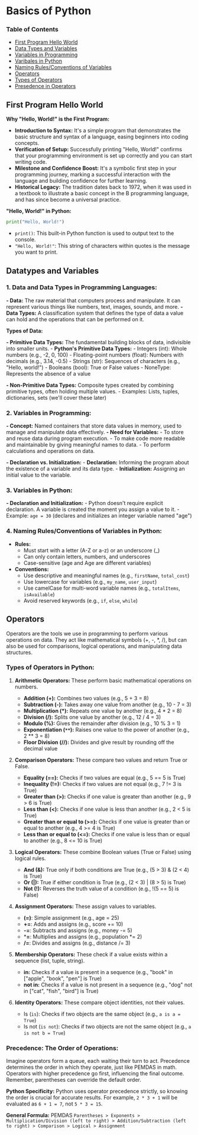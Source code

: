 # Basics of Python
### Table of Contents
- [First Program Hello World](#first-program-hello-world)
- [Data Types and Variables](#1-data-and-data-types-in-programming-languages)
- [Variables in Programming](#2-variables-in-programming)
- [Varibales in Python](#3-variables-in-python)
- [Naming Rules/Conventions of Variables](#4-naming-rulesconventions-of-variables-in-python)
- [Operators](#operators)
- [Types of Operators](#types-of-operators-in-python)
- [Presedence in Operators](#precedence-the-order-of-operations)

## First Program Hello World
**Why "Hello, World!" is the First Program:**

-   **Introduction to Syntax:** It's a simple program that demonstrates the basic structure and syntax of a language, easing beginners into coding concepts.
-   **Verification of Setup:** Successfully printing "Hello, World!" confirms that your programming environment is set up correctly and you can start writing code.
-   **Milestone and Confidence Boost:** It's a symbolic first step in your programming journey, marking a successful interaction with the language and building confidence for further learning.
-   **Historical Legacy:** The tradition dates back to 1972, when it was used in a textbook to illustrate a basic concept in the B programming language, and has since become a universal practice.

**"Hello, World!" in Python:**
```python
print("Hello, World!")
```
-   `print()`: This built-in Python function is used to output text to the console.
-   `"Hello, World!"`: This string of characters within quotes is the message you want to print.
## Datatypes and Variables

### **1. Data and Data Types in Programming Languages:**

**- Data:** The raw material that computers process and manipulate. It can represent various things like numbers, text, images, sounds, and more.  **- Data Types:** A classification system that defines the type of data a value can hold and the operations that can be performed on it.

**Types of Data:**

**- Primitive Data Types:** The fundamental building blocks of data, indivisible into smaller units. - **Python's Primitive Data Types:** - Integers (int): Whole numbers (e.g., -2, 0, 100) - Floating-point numbers (float): Numbers with decimals (e.g., 3.14, -0.5) - Strings (str): Sequences of characters (e.g., "Hello, world!") - Booleans (bool): True or False values - NoneType: Represents the absence of a value

**- Non-Primitive Data Types:** Composite types created by combining primitive types, often holding multiple values. - Examples: Lists, tuples, dictionaries, sets (we'll cover these later)

### **2. Variables in Programming:**

**- Concept:** Named containers that store data values in memory, used to manage and manipulate data effectively.  **- Need for Variables:** - To store and reuse data during program execution. - To make code more readable and maintainable by giving meaningful names to data. - To perform calculations and operations on data.

**- Declaration vs. Initialization:** - **Declaration:** Informing the program about the existence of a variable and its data type. - **Initialization:** Assigning an initial value to the variable.

### **3. Variables in Python:**

**- Declaration and Initialization:** - Python doesn't require explicit declaration. A variable is created the moment you assign a value to it. - Example:  `age = 30` (declares and initializes an integer variable named "age")

### **4. Naming Rules/Conventions of Variables in Python:**
- **Rules:**
	- Must start with a letter (A-Z or a-z) or an underscore (_)  
	- Can only contain letters, numbers, and underscores  
	- Case-sensitive (age and Age are different variables)
- **Conventions:**
	- Use descriptive and meaningful names (e.g.,  `firstName`,  `total_cost`) 
	- Use lowercase for variables (e.g.,  `my_name`,  `user_input`) 
	- Use camelCase for multi-word variable names (e.g.,  `totalItems`,  `isAvailable`) 
	- Avoid reserved keywords (e.g.,  `if`,  `else`,  `while`)


## Operators 
Operators are the tools we use in programming to perform various operations on data. They act like mathematical symbols (+, -, *, /), but can also be used for comparisons, logical operations, and manipulating data structures.

### Types of Operators in Python:

1. **Arithmetic Operators:** These perform basic mathematical operations on numbers.

	-   **Addition (+):**  Combines two values (e.g., 5 + 3 = 8)
	-   **Subtraction (-):**  Takes away one value from another (e.g., 10 - 7 = 3)
	-   **Multiplication (*):**  Repeats one value by another (e.g., 4 * 2 = 8)
	-   **Division (/):**  Splits one value by another (e.g., 12 / 4 = 3)
	-   **Modulo (%):**  Gives the remainder after division (e.g., 10 % 3 = 1)
	-   **Exponentiation (`**`):** Raises one value to the power of another (e.g., 2 ** 3 = 8)
	-   **Floor Division (//):** Divides and give result by rounding off the decimal value 

2. **Comparison Operators:** These compare two values and return True or False.
	-   **Equality (==):**  Checks if two values are equal (e.g., 5 == 5 is True)
	-   **Inequality (!=):**  Checks if two values are not equal (e.g., 7 != 3 is True)
	-   **Greater than (>):**  Checks if one value is greater than another (e.g., 9 > 6 is True)
	-   **Less than (<):**  Checks if one value is less than another (e.g., 2 < 5 is True)
	-   **Greater than or equal to (>=):**  Checks if one value is greater than or equal to another (e.g., 4 >= 4 is True)
	-   **Less than or equal to (<=):**  Checks if one value is less than or equal to another (e.g., 8 <= 10 is True)

3. **Logical Operators:** These combine Boolean values (True or False) using logical rules.
	-   **And (&):**  True only if both conditions are True (e.g., (5 > 3) & (2 < 4) is True)
	-   **Or (|):**  True if either condition is True (e.g., (2 < 3) | (8 > 5) is True)
	-   **Not (!):**  Reverses the truth value of a condition (e.g., !(5 == 5) is False)

4. **Assignment Operators:** These assign values to variables.

	-   **(=)**: Simple assignment (e.g., age = 25)
	-   **+=**: Adds and assigns (e.g., score += 10)
	-   **-=**: Subtracts and assigns (e.g., money -= 5)
	-   ***=**: Multiplies and assigns (e.g., population *= 2)
	-   **/=**: Divides and assigns (e.g., distance /= 3)

5. **Membership Operators:** These check if a value exists within a sequence (list, tuple, string).
	-   **in:**  Checks if a value is present in a sequence (e.g., "book" in ["apple", "book", "pen"] is True)
	-   **not in:**  Checks if a value is not present in a sequence (e.g., "dog" not in ["cat", "fish", "bird"] is True)

6. **Identity Operators:** These compare object identities, not their values.
	 - Is (`is`): Checks if two objects are the same object (e.g.,  `a is a = True`)
	 - Is not (`is not`): Checks if two objects are not the same object (e.g.,  `a is not b = True`)

### **Precedence: The Order of Operations:**

Imagine operators form a queue, each waiting their turn to act. Precedence determines the order in which they operate, just like PEMDAS in math. Operators with higher precedence go first, influencing the final outcome. Remember, parentheses can override the default order.

**Python Specificity:** Python uses operator precedence strictly, so knowing the order is crucial for accurate results. For example, `2 * 3 + 1` will be evaluated as `6 + 1 = 7`, not `5 * 3 = 15`.

**General Formula:**
PEMDAS
`Parentheses > Exponents > Multiplication/Division (left to right) > Addition/Subtraction (left to right) > Comparison > Logical > Assignment`